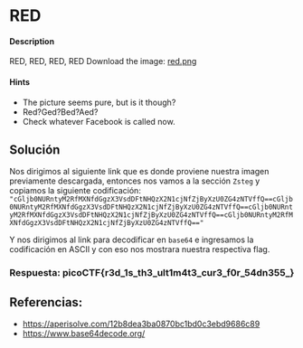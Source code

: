 # RED

#### Description

RED, RED, RED, RED Download the image: [red.png](https://challenge-files.picoctf.net/c_verbal_sleep/831307718b34193b288dde31e557484876fb84978b5818e2627e453a54aa9ba6/red.png)

#### Hints

* The picture seems pure, but is it though?
* Red?Ged?Bed?Aed?
* Check whatever Facebook is called now.

## Solución

Nos dirigimos al siguiente link que es donde proviene nuestra imagen previamente descargada, entonces nos vamos a la sección `Zsteg` y copiamos la siguiente codificación:
`"cGljb0NURntyM2RfMXNfdGgzX3VsdDFtNHQzX2N1cjNfZjByXzU0ZG4zNTVffQ==cGljb0NURntyM2RfMXNfdGgzX3VsdDFtNHQzX2N1cjNfZjByXzU0ZG4zNTVffQ==cGljb0NURntyM2RfMXNfdGgzX3VsdDFtNHQzX2N1cjNfZjByXzU0ZG4zNTVffQ==cGljb0NURntyM2RfMXNfdGgzX3VsdDFtNHQzX2N1cjNfZjByXzU0ZG4zNTVffQ=="`

Y nos dirigimos al link para decodificar en `base64` e ingresamos la codificación en ASCII y con eso nos mostrara nuestra respectiva flag.

### Respuesta: picoCTF{r3d_1s_th3_ult1m4t3_cur3_f0r_54dn355_}

## Referencias:
* https://aperisolve.com/12b8dea3ba0870bc1bd0c3ebd9686c89
* https://www.base64decode.org/